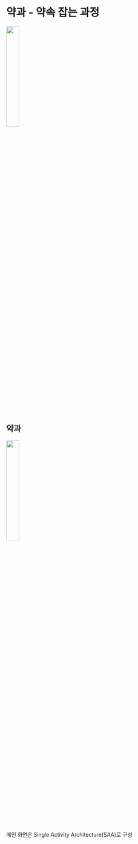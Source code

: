 # 약과 - 약속 잡는 과정 
<img src = "https://github.com/user-attachments/assets/867ccfff-a36c-4eaa-b50b-8f6610966f85" width="26%" height="26%"> 

## 약과 
<img src = "https://github.com/user-attachments/assets/64e705cc-acbd-467e-b900-f621ed8884fa" width="26%" height="26%"> 

메인 화면은 Single Activity Architecture(SAA)로 구성

